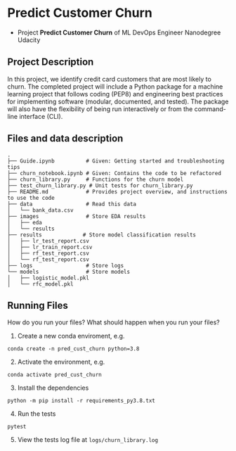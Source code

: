 # Predict Customer Churn

- Project **Predict Customer Churn** of ML DevOps Engineer Nanodegree Udacity

## Project Description
In this project, we identify credit card customers that are most likely to 
churn. The completed project will include a Python package for a machine 
learning project that follows coding (PEP8) and engineering best practices for 
implementing software (modular, documented, and tested). The package will also 
have the flexibility of being run interactively or from the command-line 
interface (CLI).

## Files and data description

```
.
├── Guide.ipynb          # Given: Getting started and troubleshooting tips
├── churn_notebook.ipynb # Given: Contains the code to be refactored
├── churn_library.py     # Functions for the churn model
├── test_churn_library.py # Unit tests for churn_library.py
├── README.md            # Provides project overview, and instructions to use the code
├── data                 # Read this data
│   └── bank_data.csv
├── images               # Store EDA results 
│   ├── eda
│   └── results
├── results             # Store model classification results 
│   ├── lr_test_report.csv
│   ├── lr_train_report.csv
│   ├── rf_test_report.csv
│   └── rf_test_report.csv
├── logs				 # Store logs
└── models               # Store models
│   ├── logistic_model.pkl
│   └── rfc_model.pkl
```

## Running Files
How do you run your files? What should happen when you run your files?

1. Create a new conda enviroment, e.g.
```
conda create -n pred_cust_churn python=3.8
```

2. Activate the environment, e.g.
```
conda activate pred_cust_churn
```

3. Install the dependencies
```
python -m pip install -r requirements_py3.8.txt
```

4. Run the tests
```
pytest
```

5. View the tests log file at `logs/churn_library.log`